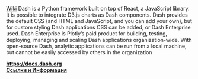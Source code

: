 [Wiki](https://en.wikipedia.org/wiki/Plotly#Dash)
Dash is a Python framework built on top of React, a JavaScript library. 
It is possible to integrate D3.js charts as Dash components. 
Dash provides the default CSS (and HTML and JavaScript, and you can add your own), but for custom styling Dash applications CSS can be added, or Dash Enterprise used.
Dash Enterprise is Plotly’s paid product for building, testing, deploying, managing and scaling Dash applications organization-wide.
 With open-source Dash, analytic applications can be run from a local machine, but cannot be easily accessed by others in the organization

**https://docs.dash.org                              
[Ссылки и Информация](https://dash-russian.readthedocs.io/ru/stable/docs/user/introduction/information.html)**                   
